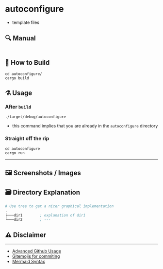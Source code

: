 # autoconfigure
- template files

## :mag: Manual

```txt

```

## :hammer: How to Build
```
cd autoconfigure/
cargo build
```

## :alembic: Usage
### After `build`
```
./target/debug/autoconfigure
```
- this command implies that you are already in the `autoconfigure` directory 

### Straight off the rip
```
cd autoconfigure
cargo run
```
---

## :framed_picture: Screenshots / Images

## :card_file_box: Directory Explanation

```s
# Use tree to get a nicer graphical implementation
.
├───dir1        ; explanation of dir1
└───dir2        ; ---
```

## :warning: Disclaimer

---

- [Advanced Github Usage](https://docs.github.com/en/get-started/writing-on-github/working-with-advanced-formatting/creating-diagrams)
- [Gitemojis for commiting](https://gitmoji.dev/)
- [Mermaid Syntax](https://mermaid-js.github.io/mermaid/#/)
